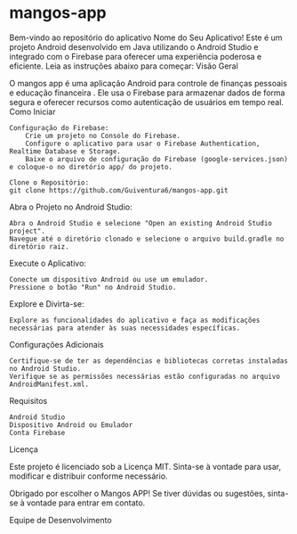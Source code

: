 # mangos-app

Bem-vindo ao repositório do aplicativo Nome do Seu Aplicativo! Este é um projeto Android desenvolvido em Java utilizando o Android Studio e integrado com o Firebase para oferecer uma experiência poderosa e eficiente. Leia as instruções abaixo para começar:
Visão Geral

O mangos app é uma aplicação Android para controle de finanças pessoais e educação financeira . Ele usa o Firebase para armazenar dados de forma segura e oferecer recursos como autenticação de usuários em tempo real.
Como Iniciar

    Configuração do Firebase:
        Crie um projeto no Console do Firebase.
        Configure o aplicativo para usar o Firebase Authentication, Realtime Database e Storage.
        Baixe o arquivo de configuração do Firebase (google-services.json) e coloque-o no diretório app/ do projeto.

    Clone o Repositório:
    git clone https://github.com/Guiventura6/mangos-app.git

Abra o Projeto no Android Studio:

    Abra o Android Studio e selecione "Open an existing Android Studio project".
    Navegue até o diretório clonado e selecione o arquivo build.gradle no diretório raiz.

Execute o Aplicativo:

    Conecte um dispositivo Android ou use um emulador.
    Pressione o botão "Run" no Android Studio.

Explore e Divirta-se:

    Explore as funcionalidades do aplicativo e faça as modificações necessárias para atender às suas necessidades específicas.


Configurações Adicionais

    Certifique-se de ter as dependências e bibliotecas corretas instaladas no Android Studio.
    Verifique se as permissões necessárias estão configuradas no arquivo AndroidManifest.xml.

Requisitos

    Android Studio
    Dispositivo Android ou Emulador
    Conta Firebase

Licença

Este projeto é licenciado sob a Licença MIT. Sinta-se à vontade para usar, modificar e distribuir conforme necessário.

Obrigado por escolher o Mangos APP! Se tiver dúvidas ou sugestões, sinta-se à vontade para entrar em contato.

Equipe de Desenvolvimento
